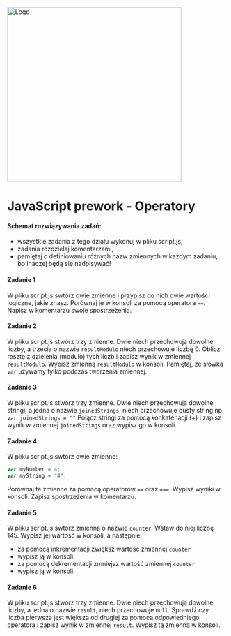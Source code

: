 <img alt="Logo" src="http://coderslab.pl/svg/logo-coderslab.svg" width="400">

#  JavaScript prework - Operatory

#### Schemat rozwiązywania zadań:

* wszystkie zadania z tego działu wykonuj w pliku script.js,
* zadania rozdzielaj komentarzami,
* pamiętaj o definiowaniu różnych nazw zmiennych w każdym zadaniu, bo inaczej będą się nadpisywać!

#### Zadanie 1

W pliku script.js swtórz dwie zmienne i przypisz do nich dwie wartości logiczne, jakie znasz. Porównaj je w konsoli za pomocą operatora ```==```.
Napisz w komentarzu swoje spostrzeżenia.

#### Zadanie 2

W pliku script.js stwórz trzy zmienne. Dwie niech przechowują dowolne liczby, a trzecia o nazwie ```resultModulo``` niech przechowuje liczbę 0. Oblicz resztę z dzielenia (modulo) tych liczb i zapisz wynik w zmiennej ```resultModulo```.
Wypisz zmienną ```resultModulo``` w konsoli. Pamiętaj, że słówka ```var``` używamy tylko podczas tworzenia zmiennej.

#### Zadanie 3
W pliku script.js stwórz trzy zmienne. Dwie niech przechowują dowolne stringi, a jedna o nazwie ```joinedStrings```, niech przechowuje pusty string np. ```var joinedStrings = ""```
Połącz stringi za pomocą konkatenacji (+) i zapisz wynik w zmiennej ```joinedStrings``` oraz wypisz go w konsoli.


#### Zadanie 4
W pliku script.js swtórz dwie zmienne:

 ``` JavaScript
var myNumber = 4;
var myString = "4";
 ```

Porównaj te zmienne za pomocą operatorów ```==``` oraz ```===```.
Wypisz wyniki w konsoli. Zapisz spostrzeżenia w komentarzu.


#### Zadanie 5

W pliku script.js swtórz zmienną o nazwie ```counter```. Wstaw do niej liczbę 145.
Wypisz jej wartość w konsoli, a następnie:

* za pomocą inkrementacji zwiększ wartość zmiennej ```counter```
* wypisz ją w konsoli
* za pomocą dekrementacji zmniejsz wartość zmiennej ```counter```
* wypisz ją w konsoli.


#### Zadanie 6

W pliku script.js stwórz trzy zmienne. Dwie niech przechowują dowolne liczby, a jedna o nazwie ```result```, niech przechowuje ```null```. Sprawdź czy liczba pierwsza jest większa od drugiej za pomocą odpowiedniego operatora i zapisz wynik w zmiennej ```result```. Wypisz tą zmienną w konsoli.

